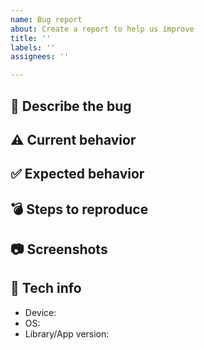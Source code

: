 ```yaml
---
name: Bug report
about: Create a report to help us improve
title: ''
labels: ''
assignees: ''

---
```


## 🐛 Describe the bug
<!-- A clear and concise description of what the bug is. -->

## ⚠️ Current behavior
<!-- A clear and concise description of what you expected to happen. -->

## ✅ Expected behavior
<!-- A clear and concise description of what you expected to happen. -->

## 💣 Steps to reproduce
<!-- How we can reproduce the behavior: -->

## 📷 Screenshots
<!-- If applicable, add screenshots to help explain your problem. -->

## 📱 Tech info
 - Device: <!-- e.g. Pixel 2 -->
 - OS: <!-- e.g. 7.1.1 -->
 - Library/App version: <!-- e.g. 1.0.0 -->

